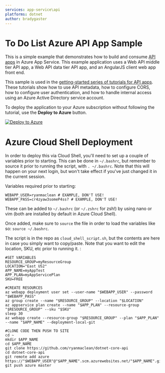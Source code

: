 ```yaml
---
services: app-service\api
platforms: dotnet
author: bradygaster
---
```


# To Do List Azure API App Sample #

This is a simple example that demonstrates how to build and consume [API apps](http://azure.microsoft.com/en-us/documentation/articles/app-service-api-apps-why-best-platform/ "What are API Apps?") in Azure App Service. This example application uses a Web API middle tier API app, a Web API data tier API app, and an AngularJS client web app front end.  

This sample is used in the [getting-started series of tutorials for API apps](http://azure.microsoft.com/documentation/articles/app-service-api-dotnet-get-started/). These tutorials show how to use API metadata, how to configure CORS, how to configure user authentication, and how to handle internal access using an Azure Active Directory service account.

To deploy the application to your Azure subscription without following the tutorial, use the **Deploy to Azure** button.

[![Deploy to Azure](http://azuredeploy.net/deploybutton.png)](https://azuredeploy.net/)

# Azure Cloud Shell Deployment

In order to deploy this via Cloud Shell, you'll need to set up a couple of variables prior to starting. This can be done in `~/.bashrc`, but remember to source it prior to running the script, with `. ~/.bashrc`. Note that this will happen on your next login, but won't take effect if you've just changed it in the current session. 

Variables required prior to starting:

```
WEBAPP_USER=ryanmaclean # EXAMPLE, DON'T USE!
WEBAPP_PASS=cr4zyaw3someP4ss? # EXAMPLE, DON'T USE!
```

These can be added to `~/.bashrc` (or `~/.zshrc` for zsh!) by using nano or vim (both are installed by default in Azure Cloud Shell).

Once added, make sure to `source` the file in order to load the variables like so: `source ~/.bashrc`. 

The script is in the repo as `cloud_shell_script.sh`, but the contents are here in case you simply want to copy/paste. Note that you want to edit the location, SKU, etc prior to running it. : 

```
#SET VARIABLES
RESOURCE_GROUP=myResourceGroup
LOCATION="East US2"
APP_NAME=myAppTest
APP_PLAN=myAppServicePlan
SKU=FREE

#CREATE RESOURCES
az webapp deployment user set --user-name "$WEBAPP_USER" --password "$WEBAPP_PASS"
az group create --name "$RESOURCE_GROUP" --location "$LOCATION"
az appservice plan create --name "$APP_PLAN" --resource-group "$RESOURCE_GROUP" --sku "$SKU"
sleep 30
az webapp create --resource-group "$RESOURCE_GROUP" --plan "$APP_PLAN" --name "$APP_NAME" --deployment-local-git

#CLONE CODE THEN PUSH TO SITE
cd ~
mkdir $APP_NAME
cd $APP_NAME
git clone https://github.com/ryanmaclean/dotnet-core-api
cd dotnet-core-api
git remote add azure https://"$WEBAPP_USER"@"$APP_NAME".scm.azurewebsites.net/"$APP_NAME".git
git push azure master
```
